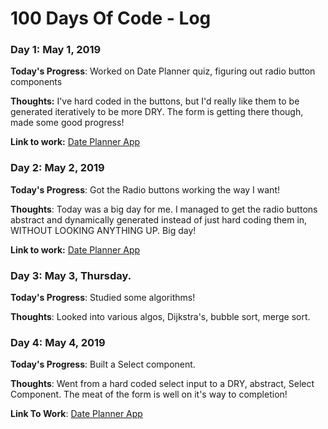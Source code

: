 # 100 Days Of Code - Log

### Day 1: May 1, 2019

**Today's Progress**: Worked on Date Planner quiz, figuring out radio button components

**Thoughts:** I've hard coded in the buttons, but I'd really like them to be generated iteratively to be more DRY. The form is getting there though, made some good progress!

**Link to work:** [Date Planner App](http://github.com/Almighty-Mose/date-planner)

### Day 2: May 2, 2019

**Today's Progress**: Got the Radio buttons working the way I want!

**Thoughts**: Today was a big day for me. I managed to get the radio buttons abstract and dynamically generated instead of just hard coding them in, WITHOUT LOOKING ANYTHING UP. Big day!

**Link to work:** [Date Planner App](http://github.com/Almighty-Mose/date-planner)

### Day 3: May 3, Thursday.

**Today's Progress**: Studied some algorithms!

**Thoughts**: Looked into various algos, Dijkstra's, bubble sort, merge sort.

### Day 4: May 4, 2019

**Today's Progress**: Built a Select component.

**Thoughts**: Went from a hard coded select input to a DRY, abstract, Select Component. The meat of the form is well on it's way to completion!

**Link To Work**: [Date Planner App](http://github.com/Almighty-Mose/date-planner)

